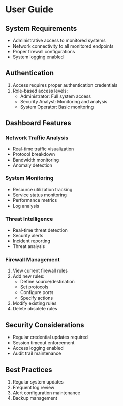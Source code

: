 # User Guide

## System Requirements
- Administrative access to monitored systems
- Network connectivity to all monitored endpoints
- Proper firewall configurations
- System logging enabled

## Authentication
1. Access requires proper authentication credentials
2. Role-based access levels:
   - Administrator: Full system access
   - Security Analyst: Monitoring and analysis
   - System Operator: Basic monitoring

## Dashboard Features

### Network Traffic Analysis
- Real-time traffic visualization
- Protocol breakdown
- Bandwidth monitoring
- Anomaly detection

### System Monitoring
- Resource utilization tracking
- Service status monitoring
- Performance metrics
- Log analysis

### Threat Intelligence
- Real-time threat detection
- Security alerts
- Incident reporting
- Threat analysis

### Firewall Management
1. View current firewall rules
2. Add new rules:
   - Define source/destination
   - Set protocols
   - Configure ports
   - Specify actions
3. Modify existing rules
4. Delete obsolete rules

## Security Considerations
- Regular credential updates required
- Session timeout enforcement
- Access logging enabled
- Audit trail maintenance

## Best Practices
1. Regular system updates
2. Frequent log review
3. Alert configuration maintenance
4. Backup management